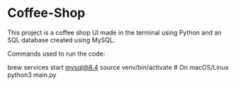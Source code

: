 # Coffee-Shop
This project is a coffee shop UI made in the terminal using Python and an SQL database created using MySQL.

Commands used to run the code:

brew services start mysql@8.4
source venv/bin/activate # On macOS/Linux
python3 main.py
